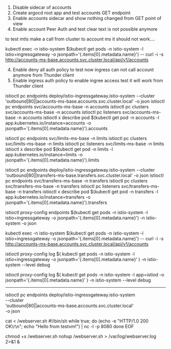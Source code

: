 1. Disable sidecar of accounts 
2. Create argocd root app and test accounts GET endpoint
2. Enable accounts sidecar and show nothing changed from GET point of view
3. Enable account Peer Auth and test clear text is not possible anymore

to test mtls make a call from cluster to account ms it should not work....

kubectl exec -n istio-system $(kubectl get pods -n istio-system -l istio=ingressgateway -o jsonpath='{.items[0].metadata.name}') -- curl -i -s  http://accounts-ms-base.accounts.svc.cluster.local/api/v1/accounts


4. Enable deny all auth policy to test now ingress can not call account anymore from Thunder client
5. Enable ingress auth policy to enable ingree access test it will work from Thunder client





<!-- accounts -->
istioctl pc endpoints deploy/istio-ingressgateway.istio-system --cluster 'outbound|80||accounts-ms-base.accounts.svc.cluster.local' -o json
istioctl pc endpoints svc/accounts-ms-base -n accounts 
istioctl pc clusters svc/accounts-ms-base -n accounts 
istioctl pc listeners svc/accounts-ms-base -n accounts 
istioctl x describe pod $(kubectl get pod -n accounts -l app.kubernetes.io/instance=accounts -o jsonpath='{.items[0].metadata.name}').accounts


<!-- limits -->

istioctl pc endpoints svc/limits-ms-base -n limits 
istioctl pc clusters svc/limits-ms-base -n limits 
istioctl pc listeners svc/limits-ms-base -n limits 
istioctl x describe pod $(kubectl get pod -n limits -l app.kubernetes.io/instance=limits -o jsonpath='{.items[0].metadata.name}').limits


<!-- transfers -->
istioctl pc endpoints deploy/istio-ingressgateway.istio-system --cluster 'outbound|80||transfers-ms-base.transfers.svc.cluster.local' -o json
istioctl pc endpoints svc/transfers-ms-base -n transfers 
istioctl pc clusters svc/transfers-ms-base -n transfers 
istioctl pc listeners svc/transfers-ms-base -n transfers 
istioctl x describe pod $(kubectl get pod -n transfers -l app.kubernetes.io/instance=transfers -o jsonpath='{.items[0].metadata.name}').transfers


<!-- istioctl proxy-config endpoints $(kubectl get pods -n transfers -l app.kubernetes.io/instance=transfers -o jsonpath='{.items[0].metadata.name}') -n transfers -o json
istioctl proxy-config clusters $(kubectl get pods -n transfers -l app.kubernetes.io/instance=transfers -o jsonpath='{.items[0].metadata.name}') -n transfers -o json
istioctl proxy-config listeners $(kubectl get pods -n transfers -l app.kubernetes.io/instance=transfers -o jsonpath='{.items[0].metadata.name}') -n transfers -o json
istioctl x describe pod $(kubectl get pod -n transfers -l app.kubernetes.io/instance=transfers -o jsonpath='{.items[0].metadata.name}').transfers
kubectl logs $(kubectl get pod -n transfers -l app.kubernetes.io/instance=transfers -o jsonpath='{.items[0].metadata.name}') -n transfers -c istio-proxy -->



istioctl proxy-config endpoints $(kubectl get pods -n istio-system -l istio=ingressgateway -o jsonpath='{.items[0].metadata.name}') -n istio-system -o json





kubectl exec -n istio-system $(kubectl get pods -n istio-system -l istio=ingressgateway -o jsonpath='{.items[0].metadata.name}') -- curl -i -s  http://accounts-ms-base.accounts.svc.cluster.local/api/v1/accounts


<!-- change log level -->

istioctl proxy-config log $( kubectl get pods -n istio-system -l istio=ingressgateway -o jsonpath='{.items[0].metadata.name}' ) -n istio-system --level debug

istioctl proxy-config log $( kubectl get pods -n istio-system -l app=istiod -o jsonpath='{.items[0].metadata.name}' ) -n istio-system --level debug







----------------


istioctl pc endpoints deploy/istio-ingressgateway.istio-system \
    --cluster \
    'outbound|80||accounts-ms-base.accounts.svc.cluster.local' \
    -o json
 


cat <<EOF > /webserver.sh
#!/bin/sh
while true; do
  (echo -e "HTTP/1.0 200 OK\r\n"; echo "Hello from testvm!") | nc -l -p 8080
done
EOF

chmod +x /webserver.sh
nohup /webserver.sh > /var/log/webserver.log 2>&1 &

